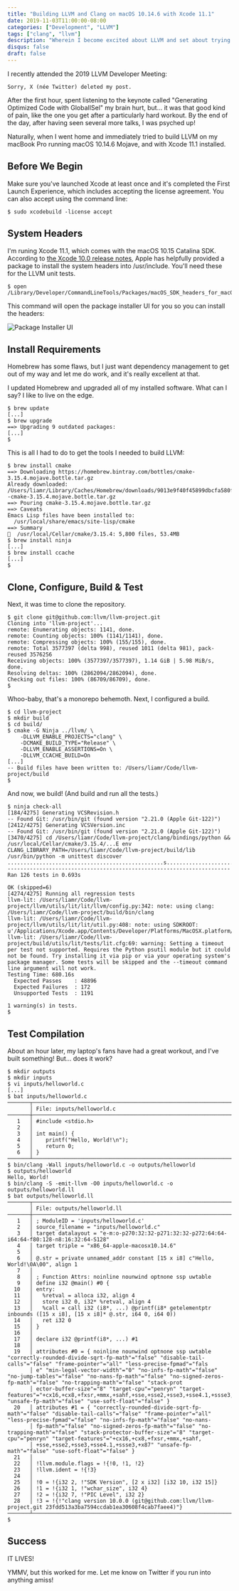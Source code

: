 ```yaml
---
title: "Building LLVM and Clang on macOS 10.14.6 with Xcode 11.1"
date: 2019-11-03T11:00:00-08:00
categories: ["Development", "LLVM"]
tags: ["clang", "llvm"]
description: "Wherein I become excited about LLVM and set about trying to build it."
disqus: false
draft: false
---
```


I recently attended the 2019 LLVM Developer Meeting:

`Sorry, X (née Twitter) deleted my post.`

After the first hour, spent listening to the keynote called "Generating
Optimized Code with GlobalISel" my brain hurt, but... it was that good kind of
pain, like the one you get after a particularly hard workout. By the end of the
day, after having seen several more talks, I was psyched up!

Naturally, when I went home and immediately tried to build LLVM on my macBook
Pro running macOS 10.14.6 Mojave, and with Xcode 11.1 installed.

## Before We Begin

Make sure you've launched Xcode at least once and it's completed the First
Launch Experience, which includes accepting the license agreement. You can also
accept using the command line:

```
$ sudo xcodebuild -license accept
```

## System Headers

I'm runing Xcode 11.1, which comes with the macOS 10.15 Catalina SDK. According
to [the Xcode 10.0 release notes](https://developer.apple.com/documentation/xcode_release_notes/xcode_10_release_notes),
Apple has helpfully provided a package to install the system headers into
/usr/include. You'll need these for the LLVM unit tests.

```
$ open /Library/Developer/CommandLineTools/Packages/macOS_SDK_headers_for_macOS_10.14.pkg
``` 

This command will open the package installer UI for you so you can install the
headers:

![Package Installer UI](/img/macos-1014-headers-installer-ui.png)

## Install Requirements

Homebrew has some flaws, but I just want dependency management to get out of my
way and let me do work, and it's really excellent at that. 

I updated Homebrew and upgraded all of my installed software. What can I say? I
like to live on the edge.

```
$ brew update
[...]
$ brew upgrade
==> Upgrading 9 outdated packages:
[...]
$
```

This is all I had to do to get the tools I needed to build LLVM:

```
$ brew install cmake
==> Downloading https://homebrew.bintray.com/bottles/cmake-3.15.4.mojave.bottle.tar.gz
Already downloaded: /Users/liamr/Library/Caches/Homebrew/downloads/9013e9f40f45899dbcfa580fa058dfd988d4f12a2d900b9d8b79c4ea99cba1de--cmake-3.15.4.mojave.bottle.tar.gz
==> Pouring cmake-3.15.4.mojave.bottle.tar.gz
==> Caveats
Emacs Lisp files have been installed to:
  /usr/local/share/emacs/site-lisp/cmake
==> Summary
🍺  /usr/local/Cellar/cmake/3.15.4: 5,800 files, 53.4MB
$ brew install ninja
[...]
$ brew install ccache
[...]
$
```

## Clone, Configure, Build & Test

Next, it was time to clone the repository.

```
$ git clone git@github.com:llvm/llvm-project.git
Cloning into 'llvm-project'...
remote: Enumerating objects: 1141, done.
remote: Counting objects: 100% (1141/1141), done.
remote: Compressing objects: 100% (155/155), done.
remote: Total 3577397 (delta 998), reused 1011 (delta 981), pack-reused 3576256
Receiving objects: 100% (3577397/3577397), 1.14 GiB | 5.98 MiB/s, done.
Resolving deltas: 100% (2862094/2862094), done.
Checking out files: 100% (86709/86709), done.
$
```

Whoo-baby, that's a monorepo behemoth. Next, I configured a build.

```
$ cd llvm-project
$ mkdir build
$ cd build/
$ cmake -G Ninja ../llvm/ \
    -DLLVM_ENABLE_PROJECTS="clang" \
    -DCMAKE_BUILD_TYPE="Release" \
    -DLLVM_ENABLE_ASSERTIONS=On \
    -DLLVM_CCACHE_BUILD=On
[...]
-- Build files have been written to: /Users/liamr/Code/llvm-project/build
$
```

And now, we build! (And build and run all the tests.)

```
$ ninja check-all
[184/4275] Generating VCSRevision.h
-- Found Git: /usr/bin/git (found version "2.21.0 (Apple Git-122)")
[2412/4275] Generating VCSVersion.inc
-- Found Git: /usr/bin/git (found version "2.21.0 (Apple Git-122)")
[3470/4275] cd /Users/liamr/Code/llvm-project/clang/bindings/python && /usr/local/Cellar/cmake/3.15.4/...E env CLANG_LIBRARY_PATH=/Users/liamr/Code/llvm-project/build/lib /usr/bin/python -m unittest discover
.................................................s................................................s.s.......s...s.........s...
----------------------------------------------------------------------
Ran 126 tests in 0.693s

OK (skipped=6)
[4274/4275] Running all regression tests
llvm-lit: /Users/liamr/Code/llvm-project/llvm/utils/lit/lit/llvm/config.py:342: note: using clang: /Users/liamr/Code/llvm-project/build/bin/clang
llvm-lit: /Users/liamr/Code/llvm-project/llvm/utils/lit/lit/util.py:408: note: using SDKROOT: u'/Applications/Xcode.app/Contents/Developer/Platforms/MacOSX.platform/Developer/SDKs/MacOSX10.15.sdk'
llvm-lit: /Users/liamr/Code/llvm-project/build/utils/lit/tests/lit.cfg:69: warning: Setting a timeout per test not supported. Requires the Python psutil module but it could not be found. Try installing it via pip or via your operating system's package manager. Some tests will be skipped and the --timeout command line argument will not work.
Testing Time: 680.16s
  Expected Passes    : 48896
  Expected Failures  : 172
  Unsupported Tests  : 1191

1 warning(s) in tests.
$
```

## Test Compilation

About an hour later, my laptop's fans have had a great workout, and I've built something! But... does it work?

```
$ mkdir outputs
$ mkdir inputs
$ vi inputs/helloworld.c
[...]
$ bat inputs/helloworld.c
───────┬───────────────────────────────────────────────────────────────────────
       │ File: inputs/helloworld.c
───────┼───────────────────────────────────────────────────────────────────────
   1   │ #include <stdio.h>
   2   │
   3   │ int main() {
   4   │    printf("Hello, World!\n");
   5   │    return 0;
   6   │ }
───────┴───────────────────────────────────────────────────────────────────────
$ bin/clang -Wall inputs/helloworld.c -o outputs/helloworld
$ outputs/helloworld
Hello, World!
$ bin/clang -S -emit-llvm -O0 inputs/helloworld.c -o outputs/helloworld.ll
$ bat outputs/helloworld.ll
───────┬───────────────────────────────────────────────────────────────────────
       │ File: outputs/helloworld.ll
───────┼───────────────────────────────────────────────────────────────────────
   1   │ ; ModuleID = 'inputs/helloworld.c'
   2   │ source_filename = "inputs/helloworld.c"
   3   │ target datalayout = "e-m:o-p270:32:32-p271:32:32-p272:64:64-i64:64-f80:128-n8:16:32:64-S128"
   4   │ target triple = "x86_64-apple-macosx10.14.6"
   5   │
   6   │ @.str = private unnamed_addr constant [15 x i8] c"Hello, World!\0A\00", align 1
   7   │
   8   │ ; Function Attrs: noinline nounwind optnone ssp uwtable
   9   │ define i32 @main() #0 {
  10   │ entry:
  11   │   %retval = alloca i32, align 4
  12   │   store i32 0, i32* %retval, align 4
  13   │   %call = call i32 (i8*, ...) @printf(i8* getelementptr inbounds ([15 x i8], [15 x i8]* @.str, i64 0, i64 0))
  14   │   ret i32 0
  15   │ }
  16   │
  17   │ declare i32 @printf(i8*, ...) #1
  18   │
  19   │ attributes #0 = { noinline nounwind optnone ssp uwtable "correctly-rounded-divide-sqrt-fp-math"="false" "disable-tail-calls"="false" "frame-pointer"="all" "less-precise-fpmad"="fals
       │ e" "min-legal-vector-width"="0" "no-infs-fp-math"="false" "no-jump-tables"="false" "no-nans-fp-math"="false" "no-signed-zeros-fp-math"="false" "no-trapping-math"="false" "stack-prot
       │ ector-buffer-size"="8" "target-cpu"="penryn" "target-features"="+cx16,+cx8,+fxsr,+mmx,+sahf,+sse,+sse2,+sse3,+sse4.1,+ssse3,+x87" "unsafe-fp-math"="false" "use-soft-float"="false" }
  20   │ attributes #1 = { "correctly-rounded-divide-sqrt-fp-math"="false" "disable-tail-calls"="false" "frame-pointer"="all" "less-precise-fpmad"="false" "no-infs-fp-math"="false" "no-nans-
       │ fp-math"="false" "no-signed-zeros-fp-math"="false" "no-trapping-math"="false" "stack-protector-buffer-size"="8" "target-cpu"="penryn" "target-features"="+cx16,+cx8,+fxsr,+mmx,+sahf,
       │ +sse,+sse2,+sse3,+sse4.1,+ssse3,+x87" "unsafe-fp-math"="false" "use-soft-float"="false" }
  21   │
  22   │ !llvm.module.flags = !{!0, !1, !2}
  23   │ !llvm.ident = !{!3}
  24   │
  25   │ !0 = !{i32 2, !"SDK Version", [2 x i32] [i32 10, i32 15]}
  26   │ !1 = !{i32 1, !"wchar_size", i32 4}
  27   │ !2 = !{i32 7, !"PIC Level", i32 2}
  28   │ !3 = !{!"clang version 10.0.0 (git@github.com:llvm/llvm-project.git 23fdd513a3ba7594ccdab1ea30608f4cab7faee4)"}
───────┴───────────────────────────────────────────────────────────────────────
$
```

## Success

IT LIVES!

YMMV, but this worked for me. Let me know on Twitter if you run into anything
amiss!
